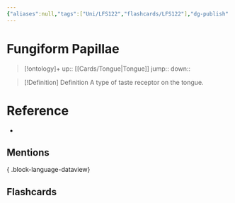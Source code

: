 ```yaml
---
{"aliases":null,"tags":["Uni/LFS122","flashcards/LFS122"],"dg-publish":true,"permalink":"/cards/fungiform-papillae/","dgPassFrontmatter":true}
---
```


# Fungiform Papillae

> [!ontology]+
> up:: [[Cards/Tongue\|Tongue]]
> jump:: 
> down:: 

> [!Definition] Definition
> A type of taste receptor on the tongue.

# Reference
- 

## Mentions

{ .block-language-dataview}

## Flashcards
